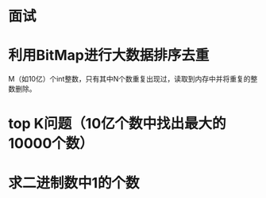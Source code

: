 # **面试**

# 利用BitMap进行大数据排序去重
M（如10亿）个int整数，只有其中N个数重复出现过，读取到内存中并将重复的整数删除。

# top K问题（10亿个数中找出最大的10000个数）

# 求二进制数中1的个数





